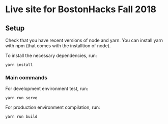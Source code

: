 # Live site for BostonHacks Fall 2018


## Setup

Check that you have recent versions of node and yarn. You can install yarn with
npm (that comes with the installtion of node).

To install the necessary dependencies, run:
```
yarn install
```

### Main commands

For development environment test, run:
```
yarn run serve
```

For production environment compilation, run:
```
yarn run build
```

